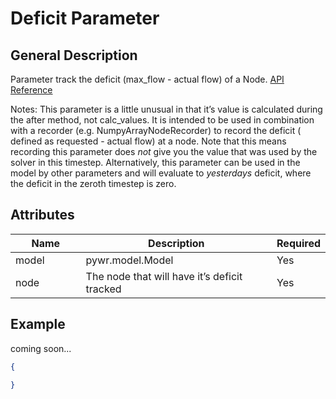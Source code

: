 # Deficit Parameter

## General Description

Parameter track the deficit (max\_flow - actual flow) of a Node. [API Reference](https://pywr.github.io/pywr-docs/master/api/generated/pywr.parameters.DeficitParameter.html)

Notes: This parameter is a little unusual in that it’s value is calculated during the after method, not calc\_values. It is intended to be used in combination with a recorder (e.g. NumpyArrayNodeRecorder) to record the deficit ( defined as requested - actual flow) at a node. Note that this means recording this parameter does _not_ give you the value that was used by the solver in this timestep. Alternatively, this parameter can be used in the model by other parameters and will evaluate to _yesterdays_ deficit, where the deficit in the zeroth timestep is zero.

## Attributes

<table><thead><tr><th width="158">Name</th><th width="473">Description</th><th>Required</th></tr></thead><tbody><tr><td>model</td><td>pywr.model.Model</td><td>Yes</td></tr><tr><td>node</td><td>The node that will have it’s deficit tracked</td><td>Yes</td></tr></tbody></table>

## Example

coming soon...

```json
{

}
```
